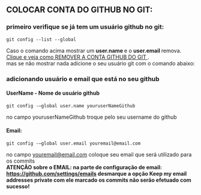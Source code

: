 ## COLOCAR CONTA DO GITHUB NO GIT:

### primeiro verifique se já tem um usuário github no git:
~~~
git config --list --global
~~~
Caso o comando acima mostrar um <b> user.name </b> e o <b> user.email </b> remova. <a href="remover_usuario.md"> Clique e veja como REMOVER A CONTA  GITHUB DO GIT </a>.
<br> mas se não mostrar nada adicione o seu usuário git com o comando abaixo: 

### adicionando usuário e email que está no seu github

#### UserName - Nome de usuário github
~~~
git config -–global user.name youruserNameGithub
~~~
no campo youruserNameGithub troque pelo seu username do github

#### Email:
~~~
git config -–global user.email youremail@email.com
~~~
no campo youremail@email.com coloque seu email que será utilizado para os commits <br>
<b> ATENÇÃO sobre o EMAIL: <b> na parte de configuração de email: https://github.com/settings/emails <b> desmarque <b> a opção <b> Keep my email addresses private <b> com ele marcado os commits não serão efetuado com sucesso!


